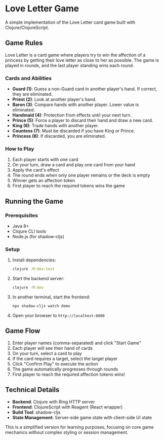 # Love Letter Game

A simple implementation of the Love Letter card game built with Clojure/ClojureScript.

## Game Rules

Love Letter is a card game where players try to win the affection of a princess by getting their love letter as close to her as possible. The game is played in rounds, and the last player standing wins each round.

### Cards and Abilities

- **Guard (1)**: Guess a non-Guard card in another player's hand. If correct, they are eliminated.
- **Priest (2)**: Look at another player's hand.
- **Baron (3)**: Compare hands with another player. Lower value is eliminated.
- **Handmaid (4)**: Protection from effects until your next turn.
- **Prince (5)**: Force a player to discard their hand and draw a new card.
- **King (6)**: Trade hands with another player.
- **Countess (7)**: Must be discarded if you have King or Prince.
- **Princess (8)**: If discarded, you are eliminated.

### How to Play

1. Each player starts with one card
2. On your turn, draw a card and play one card from your hand
3. Apply the card's effect
4. The round ends when only one player remains or the deck is empty
5. Winner gets an affection token
6. First player to reach the required tokens wins the game

## Running the Game

### Prerequisites

- Java 8+
- Clojure CLI tools
- Node.js (for shadow-cljs)

### Setup

1. Install dependencies:
   ```bash
   clojure -M:dev:test
   ```

2. Start the backend server:
   ```bash
   clojure -M:dev
   ```

3. In another terminal, start the frontend:
   ```bash
   npx shadow-cljs watch demo
   ```

4. Open your browser to `http://localhost:8000`

## Game Flow

1. Enter player names (comma-separated) and click "Start Game"
2. Each player will see their hand of cards
3. On your turn, select a card to play
4. If the card requires a target, select the target player
5. Click "Confirm Play" to execute the action
6. The game automatically progresses through rounds
7. First player to reach the required affection tokens wins!

## Technical Details

- **Backend**: Clojure with Ring HTTP server
- **Frontend**: ClojureScript with Reagent (React wrapper)
- **Build Tool**: shadow-cljs
- **State Management**: Server-side game state with client-side UI state

This is a simplified version for learning purposes, focusing on core game mechanics without complex styling or session management.

